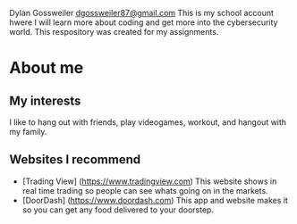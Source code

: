 Dylan Gossweiler 
dgossweiler87@gmail.com
This is my school account hwere I will learn more about coding and get more into the cybersecurity world.
This respository was created for my assignments. 
# About me
## My interests
I like to hang out with friends, play videogames, workout, and hangout with my family. 
## Websites I recommend 
- [Trading View] (https://www.tradingview.com) This website shows in real time trading so people can see whats going on in the markets. 
- [DoorDash] (https://www.doordash.com) This app and website makes it so you can get any food delivered to your doorstep.
